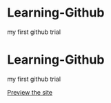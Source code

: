 # Learning-Github
my first github trial
# Learning-Github
my first github trial

[Preview the site](https://marcoamir404.github.io/Learning-Github/)
